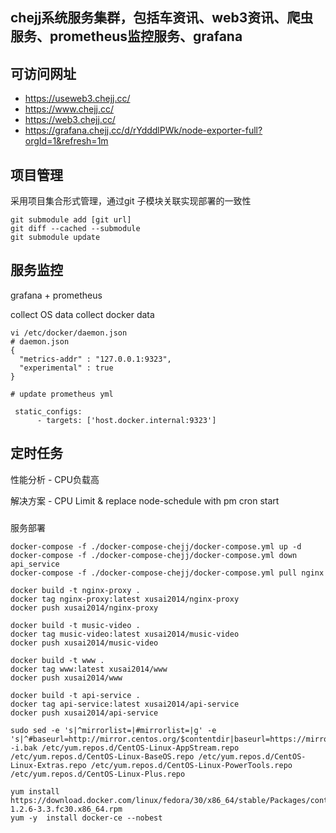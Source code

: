 
## chejj系统服务集群，包括车资讯、web3资讯、爬虫服务、prometheus监控服务、grafana

## 可访问网址

- https://useweb3.chejj.cc/
- https://www.chejj.cc/
- https://web3.chejj.cc/
- https://grafana.chejj.cc/d/rYdddlPWk/node-exporter-full?orgId=1&refresh=1m

## 项目管理

采用项目集合形式管理，通过git 子模块关联实现部署的一致性
```shell
git submodule add [git url]
git diff --cached --submodule
git submodule update
```

## 服务监控
grafana + prometheus

collect OS data
collect docker data

```shell
vi /etc/docker/daemon.json
# daemon.json
{
  "metrics-addr" : "127.0.0.1:9323",
  "experimental" : true
}

# update prometheus yml

 static_configs:
      - targets: ['host.docker.internal:9323']

```

## 定时任务
性能分析 - CPU负载高

解决方案 - CPU Limit & replace node-schedule with pm cron start



###
服务部署
```shell
docker-compose -f ./docker-compose-chejj/docker-compose.yml up -d
docker-compose -f ./docker-compose-chejj/docker-compose.yml down api_service
docker-compose -f ./docker-compose-chejj/docker-compose.yml pull nginx

```


```shell
docker build -t nginx-proxy .
docker tag nginx-proxy:latest xusai2014/nginx-proxy
docker push xusai2014/nginx-proxy

docker build -t music-video .
docker tag music-video:latest xusai2014/music-video
docker push xusai2014/music-video

docker build -t www .
docker tag www:latest xusai2014/www
docker push xusai2014/www

docker build -t api-service .
docker tag api-service:latest xusai2014/api-service
docker push xusai2014/api-service
```

```
sudo sed -e 's|^mirrorlist=|#mirrorlist=|g' -e 's|^#baseurl=http://mirror.centos.org/$contentdir|baseurl=https://mirrors.ustc.edu.cn/centos|g' -i.bak /etc/yum.repos.d/CentOS-Linux-AppStream.repo /etc/yum.repos.d/CentOS-Linux-BaseOS.repo /etc/yum.repos.d/CentOS-Linux-Extras.repo /etc/yum.repos.d/CentOS-Linux-PowerTools.repo /etc/yum.repos.d/CentOS-Linux-Plus.repo

yum install https://download.docker.com/linux/fedora/30/x86_64/stable/Packages/containerd.io-1.2.6-3.3.fc30.x86_64.rpm
yum -y  install docker-ce --nobest
```
```shell

```